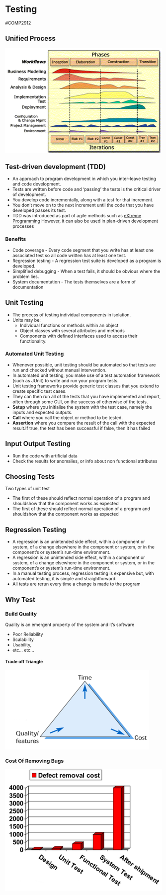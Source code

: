 # Testing
#COMP2912
## Unified Process
![](Images/Rational_Unified_Process.png)
## Test-driven development (TDD)
- An approach to program development in which you inter-leave testing and code development. 
- Tests are written before code and ‘passing’ the tests is the critical driver of development.
- You develop code incrementally, along with a test for that increment. 
- You don’t move on to the next increment until the code that you have developed passes its test. 
- TDD was introduced as part of agile methods such as [eXtreme Programming](eXtreme%20Programming.md) However, it can also be used in plan-driven development processes
### Benefits
- Code coverage - Every code segment that you write has at least one associated test so all code written has at least one test.
- Regression testing - A regression test suite is developed as a program is developed.
- Simplified debugging - When a test fails, it should be obvious where the problem lies.
- System documentation - The tests themselves are a form of documentation
## Unit Testing
- The process of testing individual components in isolation.
- Units may be:
	- Individual functions or methods within an object
	- Object classes with several attributes and methods
	- Components with defined interfaces used to access their functionality.
### Automated Unit Testing
- Whenever possible, unit testing should be automated so that tests are run and checked without manual intervention. 
- In automated unit testing, you make use of a test automation framework (such as JUnit) to write and run your program tests.
- Unit testing frameworks provide generic test classes that you extend to create specific test cases.
- They can then run all of the tests that you have implemented and report, often through some GUI, on the success of otherwise of the tests.
- **Setup** where you initialise the system with the test case, namely the inputs and expected outputs.
- **Call** where you call the object or method to be tested.
- **Assertion** where you compare the result of the call with the expected result.If true, the test has been successful if false, then it has failed
## Input Output Testing
- Run the code with artificial data
- Check the results for anomalies, or info about non functional attributes
## Choosing Tests
Two types of unit test
- The first of these should reflect normal operation of a program and shouldshow that the component works as expected
- The first of these should reflect normal operation of a program and shouldshow that the component works as expected
## Regression Testing
- A regression is an unintended side effect, within a component or system, of a change elsewhere in the component or system, or in the component’s or system’s run-time environment.
- A regression is an unintended side effect, within a component or system, of a change elsewhere in the component or system, or in the component’s or system’s run-time environment.
- In a manual testing process, regression testing is expensive but, with automated testing, it is simple and straightforward.
- All tests are rerun every time a change is made to the program
## Why Test
### Build Quality
Quality is an emergent property of the system and it’s software
- Poor Reliability
- Scalability
- Usability, 
- etc... etc...
#### Trade off Triangle
![](Images/Trade_Off_Triangle.png)
### Cost Of Removing Bugs
![](Images/Cost_Of_Removing_Bugs.png)
